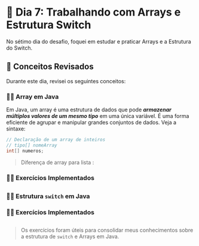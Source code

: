 # 📝 Dia 7: Trabalhando com Arrays e Estrutura Switch

No sétimo dia do desafio, foquei em estudar e praticar Arrays e a Estrutura do Switch.

## 🧠 Conceitos Revisados

Durante este dia, revisei os seguintes conceitos:

### ✍🏻 Array em Java
Em Java, um array é uma estrutura de dados que pode ***armazenar múltiplos valores de um mesmo tipo*** em uma única variável. É uma forma eficiente de agrupar e manipular grandes conjuntos de dados. Veja a sintaxe:
```java
// Declaração de um array de inteiros
// tipo[] nomeArray
int[] numeros;
```
> Diferença de array para lista :

### ✍🏻 Exercícios Implementados


##

### ✍🏻 Estrutura `switch` em Java


### ✍🏻 Exercícios Implementados


##

> Os exercícios foram úteis para consolidar meus conhecimentos sobre a estrutura de `switch` e Arrays em Java.

